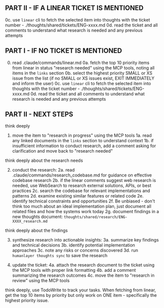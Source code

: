 ## PART II - IF A LINEAR TICKET IS MENTIONED

0c. use `linear` cli to fetch the selected item into thoughts with the ticket number - ./thoughts/shared/tickets/ENG-xxxx.md
0d. read the ticket and all comments to understand what research is needed and any previous attempts

## PART I - IF NO TICKET IS MENTIONED

0.  read .claude/commands/linear.md
0a. fetch the top 10 priority items from linear in status "research needed" using the MCP tools, noting all items in the `links` section
0b. select the highest priority SMALL or XS issue from the list (if no SMALL or XS issues exist, EXIT IMMEDIATELY and inform the user)
0c. use `linear` cli to fetch the selected item into thoughts with the ticket number - ./thoughts/shared/tickets/ENG-xxxx.md
0d. read the ticket and all comments to understand what research is needed and any previous attempts

## PART II - NEXT STEPS

think deeply

1. move the item to "research in progress" using the MCP tools
1a. read any linked documents in the `links` section to understand context
1b. if insufficient information to conduct research, add a comment asking for clarification and move back to "research needed"

think deeply about the research needs

2. conduct the research:
2a. read .claude/commands/research_codebase.md for guidance on effective codebase research
2b. if the linear comments suggest web research is needed, use WebSearch to research external solutions, APIs, or best practices
2c. search the codebase for relevant implementations and patterns
2d. examine existing similar features or related code
2e. identify technical constraints and opportunities
2f. Be unbiased - don't think too much about an ideal implementation plan, just document all related files and how the systems work today
2g. document findings in a new thoughts document: `thoughts/shared/research/ENG-XXXX_research.md`

think deeply about the findings

3. synthesize research into actionable insights:
3a. summarize key findings and technical decisions
3b. identify potential implementation approaches
3c. note any risks or concerns discovered
3d. run `humanlayer thoughts sync` to save the research

4. update the ticket:
4a. attach the research document to the ticket using the MCP tools with proper link formatting
4b. add a comment summarizing the research outcomes
4c. move the item to "research in review" using the MCP tools

think deeply, use TodoWrite to track your tasks. When fetching from linear, get the top 10 items by priority but only work on ONE item - specifically the highest priority issue.
